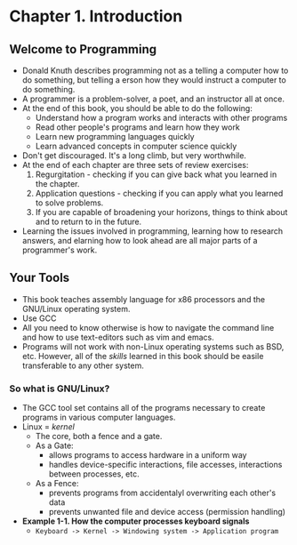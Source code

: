 # Chapter 1. Introduction

## Welcome to Programming
- Donald Knuth describes programming not as a telling a computer how to do something, but telling a erson how they would instruct a computer to do something.
- A programmer is a problem-solver, a poet, and an instructor all at once.
- At the end of this book, you should be able to do the following:
	- Understand how a program works and interacts with other programs
	- Read other people's programs and learn how they work
	- Learn new programming languages quickly
	- Learn advanced concepts in computer science quickly
- Don't get discouraged. It's a long climb, but very worthwhile.
- At the end of each chapter are three sets of review exercises:
	1. Regurgitation - checking if you can give back what you learned in the chapter.
	2. Application questions - checking if you can apply what you learned to solve problems.
	3. If you are capable of broadening your horizons, things to think about and to return to in the future.
- Learning the issues involved in programming, learning how to research answers, and elarning how to look ahead are all major parts of a programmer's work.

## Your Tools
- This book teaches assembly language for x86 processors and the GNU/Linux operating system.
- Use GCC
- All you need to know otherwise is how to navigate the command line and how to use text-editors such as vim and emacs.
- Programs will not work with non-Linux operating systems such as BSD, etc. However, all of the *skills* learned in this book should be easile transferable to any other system.

### So what is GNU/Linux?
- The GCC tool set contains all of the programs necessary to create programs in various computer languages.
- Linux = *kernel*
	- The core, both a fence and a gate.
	- As a Gate:
		- allows programs to access hardware in a uniform way
		- handles device-specific interactions, file accesses, interactions between processes, etc.
	- As a Fence:
		- prevents programs from accidentalyl overwriting each other's data
		- prevents unwanted file and device access (permission handling)
- **Example 1-1. How the computer processes keyboard signals**
	- `Keyboard -> Kernel -> Windowing system -> Application program`

